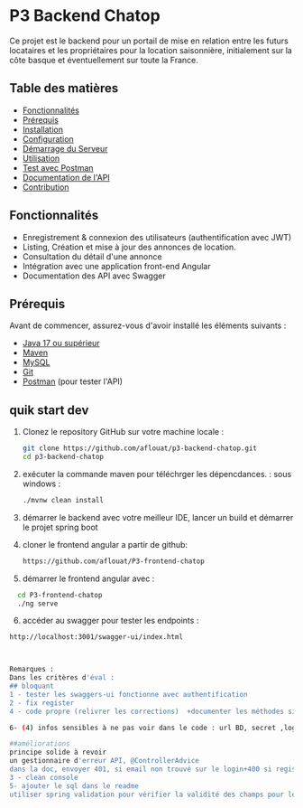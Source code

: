 # P3 Backend Chatop

Ce projet est le backend pour un portail de mise en relation entre les futurs locataires et les propriétaires pour la location saisonnière, initialement sur la côte basque et éventuellement sur toute la France.

## Table des matières

- [Fonctionnalités](#fonctionnalités)
- [Prérequis](#prérequis)
- [Installation](#installation)
- [Configuration](#configuration)
- [Démarrage du Serveur](#démarrage-du-serveur)
- [Utilisation](#utilisation)
- [Test avec Postman](#test-avec-postman)
- [Documentation de l'API](#documentation-de-lapi)
- [Contribution](#contribution)

## Fonctionnalités

- Enregistrement & connexion des utilisateurs (authentification avec JWT)
- Listing, Création et mise à jour des annonces de location. 
- Consultation du détail d'une annonce
- Intégration avec une application front-end Angular
- Documentation des API avec Swagger

## Prérequis

Avant de commencer, assurez-vous d'avoir installé les éléments suivants :

- [Java 17 ou supérieur](https://adoptium.net/)
- [Maven](https://maven.apache.org/)
- [MySQL](https://dev.mysql.com/downloads/mysql/)
- [Git](https://git-scm.com/)
- [Postman](https://www.postman.com/) (pour tester l'API)

## quik start dev

1. Clonez le repository GitHub sur votre machine locale :

   ```bash
   git clone https://github.com/aflouat/p3-backend-chatop.git
   cd p3-backend-chatop

2. exécuter la commande maven pour téléchrger les dépencdances. :
        sous windows : 
    ```bash
   ./mvnw clean install
3. démarrer le backend avec votre meilleur IDE, lancer un build et démarrer
 le projet spring boot
4. cloner le frontend angular a partir de github:
   ```bash 
   https://github.com/aflouat/P3-frontend-chatop
   
5. démarrer le frontend angular avec :
 ```bash 
   cd P3-frontend-chatop
   ./ng serve

```
6. accéder au swagger pour tester les endpoints :
```bash
http://localhost:3001/swagger-ui/index.html



Remarques :
Dans les critères d'éval : 
## bloquant
1 - tester les swaggers-ui fonctionne avec authentification  
2 - fix register 
4 - code propre (relivrer les corrections)  +documenter les méthodes si ne nom n'est pas parlant plutôt dans les interfaces+ override pour les méthodes dans les implem 

6- (4) infos sensibles à ne pas voir dans le code : url BD, secret ,login,password (variable global ${} à inclure dans le readme)

##améliorations
principe solide à revoir
un gestionnaire d'erreur API, @ControllerAdvice
dans la doc, envoyer 401, si email non trouvé sur le login+400 si register.
3 - clean console
5- ajouter le sql dans le readme
utiliser spring validation pour vérifier la validité des champs pour les entrés

